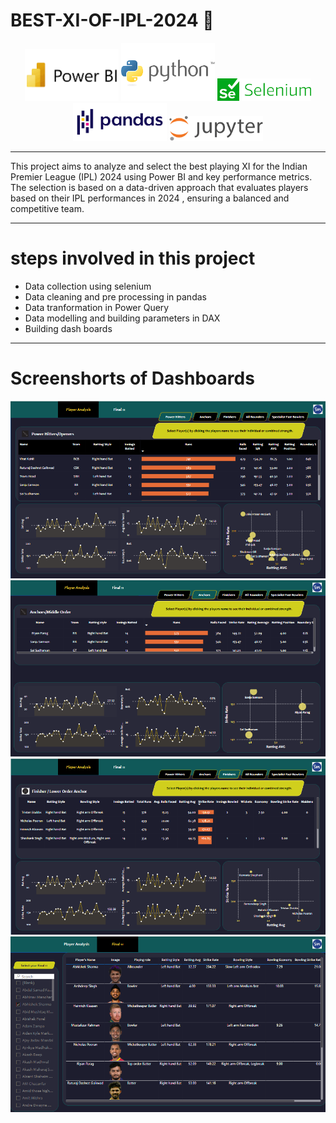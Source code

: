 # BEST-XI-OF-IPL-2024 🏏
<p align="center">
  <img src="Screenshorts%20and%20images/power%20bi.png" alt="Power BI" width="150">
  <img src="Screenshorts%20and%20images/python.png" alt="Python" width="150">
  <img src="Screenshorts%20and%20images/selenium.png" alt="Selenium" width="150">
  <img src="Screenshorts%20and%20images/pandas.png" alt="Pandas" width="150">
  <img src="Screenshorts%20and%20images/notebook.png" alt="Jupyter Notebook" width="150">
</p>

---
This project aims to analyze and select the best playing XI for the Indian Premier League (IPL) 2024 using Power BI and key performance metrics. The selection is based on a data-driven approach that evaluates players based on their  IPL performances in 2024 , ensuring a balanced and competitive team.

---

# steps involved in this project
* Data collection using selenium 
* Data cleaning and pre processing in pandas
* Data tranformation in Power Query
* Data modelling and building parameters in DAX
* Building dash boards

---

# Screenshorts of Dashboards

![ds1](Screenshorts%20and%20images/Power%20HittersOpeners.png)
![ds2](Screenshorts%20and%20images/AnchorsMiddleOrder.png)
![ds3](Screenshorts%20and%20images/FinisherLower%20order%20Anchor.png)
![ds4](Screenshorts%20and%20images/New%20Final%2012.png)

